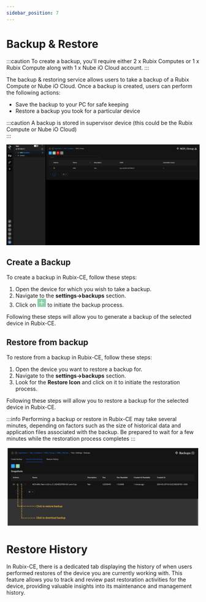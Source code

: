 ```yaml
---
sidebar_position: 7
---
```


# Backup & Restore

:::caution
To create a backup, you'll require either 2 x Rubix Computes or 1 x Rubix Compute along with 1 x Nube iO Cloud account.
:::

The backup & restoring service allows users to take a backup of a Rubix Compute or Nube iO Cloud. Once a backup is created, users can perform the following actions:

- Save the backup to your PC for safe keeping
- Restore a backup you took for a particular device


:::caution
A backup is stored in supervisor device (this could be the Rubix Compute or Nube iO Cloud) <br/>
:::

![snapshots.gif](img/snapshots.gif)

## Create a Backup
To create a backup in Rubix-CE, follow these steps:
1. Open the device for which you wish to take a backup.
2. Navigate to the **settings->backups** section.
3. Click on ![Create new](../img/apps/add-button.png) to initiate the backup process.

Following these steps will allow you to generate a backup of the selected device in Rubix-CE.

## Restore from backup
To restore from a backup in Rubix-CE, follow these steps:
1. Open the device you want to restore a backup for.
2. Navigate to the **settings->backups** section.
3. Look for the **Restore Icon** and click on it to initiate the restoration process.

Following these steps will allow you to restore a backup for the selected device in Rubix-CE.

:::info
Performing a backup or restore in Rubix-CE may take several minutes, depending on factors such as the size of historical data and application files associated with the backup. Be prepared to wait for a few minutes while the restoration process completes
:::

![restore-snapshot.png](img/restore-snapshot.png)

# Restore History

In Rubix-CE, there is a dedicated tab displaying the history of when users performed restores of the device you are currently working with. This feature allows you to track and review past restoration activities for the device, providing valuable insights into its maintenance and management history.
